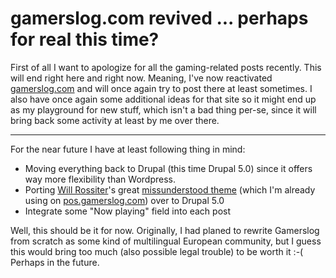 # gamerslog.com revived ... perhaps for real this time?

First of all I want to apologize for all the gaming-related posts recently. This will end right here and right now. Meaning, I've now reactivated [gamerslog.com](http://www.gamerslog.com) and will once again try to post there at least sometimes. I also have once again some additional ideas for that site so it might end up as my playground for new stuff, which isn't a bad thing per-se, since it will bring back some activity at least by me over there. 



-------------------------------



For the near future I have at least following thing in mind:

* Moving everything back to Drupal (this time Drupal 5.0) since it offers way more flexibility than Wordpress.
* Porting [Will Rossiter](http://www.willr.co.nz)'s great [missunderstood theme](http://www.oswd.org/design/preview/id/3006) (which I'm already using on [pos.gamerslog.com](http://pos.gamerslog.com)) over to Drupal 5.0
* Integrate some "Now playing" field into each post

Well, this should be it for now. Originally, I had planed to rewrite Gamerslog from scratch as some kind of multilingual European community, but I guess this would bring too much (also possible legal trouble) to be worth it :-( Perhaps in the future.